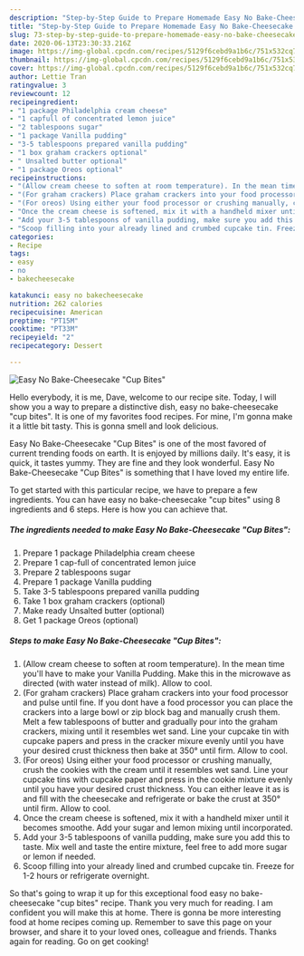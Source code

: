```yaml
---
description: "Step-by-Step Guide to Prepare Homemade Easy No Bake-Cheesecake &amp;#34;Cup Bites&amp;#34;"
title: "Step-by-Step Guide to Prepare Homemade Easy No Bake-Cheesecake &amp;#34;Cup Bites&amp;#34;"
slug: 73-step-by-step-guide-to-prepare-homemade-easy-no-bake-cheesecake-and-34-cup-bites-and-34
date: 2020-06-13T23:30:33.216Z
image: https://img-global.cpcdn.com/recipes/5129f6cebd9a1b6c/751x532cq70/easy-no-bake-cheesecake-cup-bites-recipe-main-photo.jpg
thumbnail: https://img-global.cpcdn.com/recipes/5129f6cebd9a1b6c/751x532cq70/easy-no-bake-cheesecake-cup-bites-recipe-main-photo.jpg
cover: https://img-global.cpcdn.com/recipes/5129f6cebd9a1b6c/751x532cq70/easy-no-bake-cheesecake-cup-bites-recipe-main-photo.jpg
author: Lettie Tran
ratingvalue: 3
reviewcount: 12
recipeingredient:
- "1 package Philadelphia cream cheese"
- "1 capfull of concentrated lemon juice"
- "2 tablespoons sugar"
- "1 package Vanilla pudding"
- "3-5 tablespoons prepared vanilla pudding"
- "1 box graham crackers optional"
- " Unsalted butter optional"
- "1 package Oreos optional"
recipeinstructions:
- "(Allow cream cheese to soften at room temperature). In the mean time you&#39;ll have to make your Vanilla Pudding. Make this in the microwave as directed (with water instead of milk). Allow to cool."
- "(For graham crackers) Place graham crackers into your food processor and pulse until fine. If you dont have a food processor you can place the crackers into a large bowl or zip block bag and manually crush them. Melt a few tablespoons of butter and gradually pour into the graham crackers, mixing until it resembles wet sand. Line your cupcake tin with cupcake papers and press in the cracker mixure evenly until you have your desired crust thickness then bake at 350° until firm. Allow to cool."
- "(For oreos) Using either your food processor or crushing manually, crush the cookies with the cream until it resembles wet sand. Line your cupcake tins with cupcake paper and press in the cookie mixture evenly until you have your desired crust thickness. You can either leave it as is and fill with the cheesecake and refrigerate or bake the crust at 350° until firm. Allow to cool."
- "Once the cream cheese is softened, mix it with a handheld mixer until it becomes smoothe. Add your sugar and lemon mixing until incorporated."
- "Add your 3-5 tablespoons of vanilla pudding, make sure you add this to taste. Mix well and taste the entire mixture, feel free to add more sugar or lemon if needed."
- "Scoop filling into your already lined and crumbed cupcake tin. Freeze for 1-2 hours or refrigerate overnight."
categories:
- Recipe
tags:
- easy
- no
- bakecheesecake

katakunci: easy no bakecheesecake 
nutrition: 262 calories
recipecuisine: American
preptime: "PT15M"
cooktime: "PT33M"
recipeyield: "2"
recipecategory: Dessert

---
```



![Easy No Bake-Cheesecake &#34;Cup Bites&#34;](https://img-global.cpcdn.com/recipes/5129f6cebd9a1b6c/751x532cq70/easy-no-bake-cheesecake-cup-bites-recipe-main-photo.jpg)

Hello everybody, it is me, Dave, welcome to our recipe site. Today, I will show you a way to prepare a distinctive dish, easy no bake-cheesecake &#34;cup bites&#34;. It is one of my favorites food recipes. For mine, I'm gonna make it a little bit tasty. This is gonna smell and look delicious.

Easy No Bake-Cheesecake &#34;Cup Bites&#34; is one of the most favored of current trending foods on earth. It is enjoyed by millions daily. It's easy, it is quick, it tastes yummy. They are fine and they look wonderful. Easy No Bake-Cheesecake &#34;Cup Bites&#34; is something that I have loved my entire life.




To get started with this particular recipe, we have to prepare a few ingredients. You can have easy no bake-cheesecake &#34;cup bites&#34; using 8 ingredients and 6 steps. Here is how you can achieve that.

<!--inarticleads1-->

##### The ingredients needed to make Easy No Bake-Cheesecake &#34;Cup Bites&#34;:

1. Prepare 1 package Philadelphia cream cheese
1. Prepare 1 cap-full of concentrated lemon juice
1. Prepare 2 tablespoons sugar
1. Prepare 1 package Vanilla pudding
1. Take 3-5 tablespoons prepared vanilla pudding
1. Take 1 box graham crackers (optional)
1. Make ready  Unsalted butter (optional)
1. Get 1 package Oreos (optional)




<!--inarticleads2-->

##### Steps to make Easy No Bake-Cheesecake &#34;Cup Bites&#34;:

1. (Allow cream cheese to soften at room temperature). In the mean time you&#39;ll have to make your Vanilla Pudding. Make this in the microwave as directed (with water instead of milk). Allow to cool.
1. (For graham crackers) Place graham crackers into your food processor and pulse until fine. If you dont have a food processor you can place the crackers into a large bowl or zip block bag and manually crush them. Melt a few tablespoons of butter and gradually pour into the graham crackers, mixing until it resembles wet sand. Line your cupcake tin with cupcake papers and press in the cracker mixure evenly until you have your desired crust thickness then bake at 350° until firm. Allow to cool.
1. (For oreos) Using either your food processor or crushing manually, crush the cookies with the cream until it resembles wet sand. Line your cupcake tins with cupcake paper and press in the cookie mixture evenly until you have your desired crust thickness. You can either leave it as is and fill with the cheesecake and refrigerate or bake the crust at 350° until firm. Allow to cool.
1. Once the cream cheese is softened, mix it with a handheld mixer until it becomes smoothe. Add your sugar and lemon mixing until incorporated.
1. Add your 3-5 tablespoons of vanilla pudding, make sure you add this to taste. Mix well and taste the entire mixture, feel free to add more sugar or lemon if needed.
1. Scoop filling into your already lined and crumbed cupcake tin. Freeze for 1-2 hours or refrigerate overnight.




So that's going to wrap it up for this exceptional food easy no bake-cheesecake &#34;cup bites&#34; recipe. Thank you very much for reading. I am confident you will make this at home. There is gonna be more interesting food at home recipes coming up. Remember to save this page on your browser, and share it to your loved ones, colleague and friends. Thanks again for reading. Go on get cooking!

